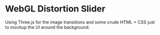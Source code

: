 # WebGL Distortion Slider

Using Three.js for the image transitions and some crude HTML + CSS just to mockup the UI around the background.
